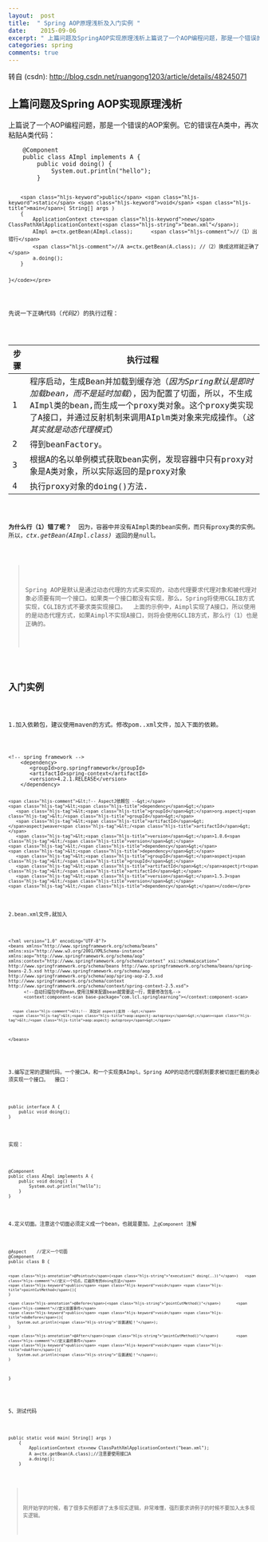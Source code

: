 ```yaml
---
layout:  post
title:  " Spring AOP原理浅析及入门实例 "
date:    2015-09-06
excerpt: " 上篇问题及SpringAOP实现原理浅析上篇说了一个AOP编程问题，那是一个错误的AOP案例。它的错误在A类中，再次粘贴A类代码：@ComponentpublicclassAImplimplementsA{publicvoiddoing(){System.out.println(hello);}publicstaticvoidmain(String[]args){ApplicationContextctx=newClassPathXmlApplicationContext(bean.xml);AImpla=ctx.getBean(AImpl.class);//（1）出错行//Aa=ctx.getBean(A.class);//（2）换成这样就正确了a.doing();}}先说一下正确代码（代码2）的执行过程：步骤执行过程1程序启动，生成Bean并加载到缓存池（因为Spring默认是即时加载bean，而不是延时加载），因为配置了切面，所以，不生成AImpl类的bean,而生成一个proxy类对象。这个proxy类实现了A接口，并通过反射机制来调用AIplm类对象来完成操作。（这其实就是动态代理模式）2得到beanFactory。3根据A的名以单例模式获取bean实例，发现容器中只有proxy对象是A类对象，所以实际返回的是proxy对象4执行proxy对象的doing()方法.为什么行（1）错了呢？因为，容器中并没有AImpl类的bean实例，而只有proxy类的实例。所以，ctx.getBean(AImpl.class)返回的是null。SpringAOP是默认是通过动态代理的方式来实现的，动态代理要求代理对象和被代理对象必须要有同一个接口。如果类一个接口都没有实现，那么，Spring将使用CGLIB方式实现，CGLIB方式不要求类实现接口。上面的示例中，Aimpl实现了A接口，所以使用的是动态代理方式，如果Aimpl不实现A接口，则将会使用GCLIB方式，那么行（1）也是正确的。入门实例1.加入依赖包，建议使用maven的方式。修改pom..xml文件，加入下面的依赖。<!--springframework--><dependency>... "
categories: spring 
comments: true
---
```

转自 (csdn): http://blog.csdn.net/ruangong1203/article/details/48245071
<div class="markdown_views">
 <h2 id="上篇问题及spring-aop实现原理浅析">上篇问题及Spring AOP实现原理浅析</h2> 
 <p>上篇说了一个AOP编程问题，那是一个错误的AOP案例。它的错误在A类中，再次粘贴A类代码：</p> 
 <pre class="prettyprint"><code class="language-java hljs ">    <span class="hljs-annotation">@Component</span>
    <span class="hljs-keyword">public</span> <span class="hljs-class"><span class="hljs-keyword">class</span> <span class="hljs-title">AImpl</span> <span class="hljs-keyword">implements</span> <span class="hljs-title">A</span> {</span>
        <span class="hljs-keyword">public</span> <span class="hljs-keyword">void</span> <span class="hljs-title">doing</span>() {
            System.out.println(<span class="hljs-string">"hello"</span>);
        }

        <span class="hljs-keyword">public</span> <span class="hljs-keyword">static</span> <span class="hljs-keyword">void</span> <span class="hljs-title">main</span>( String[] args )
        {
            ApplicationContext ctx=<span class="hljs-keyword">new</span> ClassPathXmlApplicationContext(<span class="hljs-string">"bean.xml"</span>);
            AImpl a=ctx.getBean(AImpl.class);      <span class="hljs-comment">//（1）出错行</span>
            <span class="hljs-comment">//A a=ctx.getBean(A.class); //（2）换成这样就正确了</span>
            a.doing();
        }


    }</code></pre> 
 <p>先说一下正确代码（<em>代码2</em>）的执行过程：</p> 
 <table> 
  <thead> 
   <tr> 
    <th>步骤</th> 
    <th>执行过程</th> 
   </tr> 
  </thead> 
  <tbody>
   <tr> 
    <td>1</td> 
    <td>程序启动，生成Bean并加载到缓存池（<em>因为Spring默认是即时加载bean，而不是延时加载</em>），因为配置了切面，所以，不生成AImpl类的bean,而生成一个proxy类对象。这个proxy类实现了A接口，并通过反射机制来调用AIplm类对象来完成操作。（<em>这其实就是动态代理模式</em>）</td> 
   </tr> 
   <tr> 
    <td>2</td> 
    <td>得到beanFactory。</td> 
   </tr> 
   <tr> 
    <td>3</td> 
    <td>根据A的名以单例模式获取bean实例，发现容器中只有proxy对象是A类对象，所以实际返回的是proxy对象</td> 
   </tr> 
   <tr> 
    <td>4</td> 
    <td>执行proxy对象的doing()方法.</td> 
   </tr> 
  </tbody>
 </table> 
 <p><strong>为什么行（1）错了呢？</strong>  因为，容器中并没有AImpl类的bean实例，而只有proxy类的实例。所以，<em>ctx.getBean(AImpl.class)</em> 返回的是null。</p> 
 <blockquote> 
  <p>Spring AOP是默认是通过动态代理的方式来实现的，动态代理要求代理对象和被代理对象必须要有同一个接口。如果类一个接口都没有实现，那么，Spring将使用CGLIB方式实现，CGLIB方式不要求类实现接口。  上面的示例中，Aimpl实现了A接口，所以使用的是动态代理方式，如果Aimpl不实现A接口，则将会使用GCLIB方式，那么行（1）也是正确的。</p> 
 </blockquote> 
 <h2 id="入门实例">入门实例</h2> 
 <p>1.加入依赖包，建议使用maven的方式。修改pom..xml文件，加入下面的依赖。</p> 
 <pre class="prettyprint"><code class=" hljs xml"><span class="hljs-comment">&lt;!-- spring framework --&gt;</span>    
    <span class="hljs-tag">&lt;<span class="hljs-title">dependency</span>&gt;</span>
       <span class="hljs-tag">&lt;<span class="hljs-title">groupId</span>&gt;</span>org.springframework<span class="hljs-tag">&lt;/<span class="hljs-title">groupId</span>&gt;</span>
       <span class="hljs-tag">&lt;<span class="hljs-title">artifactId</span>&gt;</span>spring-context<span class="hljs-tag">&lt;/<span class="hljs-title">artifactId</span>&gt;</span>
       <span class="hljs-tag">&lt;<span class="hljs-title">version</span>&gt;</span>4.2.1.RELEASE<span class="hljs-tag">&lt;/<span class="hljs-title">version</span>&gt;</span>
    <span class="hljs-tag">&lt;/<span class="hljs-title">dependency</span>&gt;</span>

    <span class="hljs-comment">&lt;!-- AspectJ依賴包 --&gt;</span>
    <span class="hljs-tag">&lt;<span class="hljs-title">dependency</span>&gt;</span>
       <span class="hljs-tag">&lt;<span class="hljs-title">groupId</span>&gt;</span>org.aspectj<span class="hljs-tag">&lt;/<span class="hljs-title">groupId</span>&gt;</span>
       <span class="hljs-tag">&lt;<span class="hljs-title">artifactId</span>&gt;</span>aspectjweaver<span class="hljs-tag">&lt;/<span class="hljs-title">artifactId</span>&gt;</span>
       <span class="hljs-tag">&lt;<span class="hljs-title">version</span>&gt;</span>1.8.6<span class="hljs-tag">&lt;/<span class="hljs-title">version</span>&gt;</span>
    <span class="hljs-tag">&lt;/<span class="hljs-title">dependency</span>&gt;</span>
    <span class="hljs-tag">&lt;<span class="hljs-title">dependency</span>&gt;</span>
       <span class="hljs-tag">&lt;<span class="hljs-title">groupId</span>&gt;</span>aspectj<span class="hljs-tag">&lt;/<span class="hljs-title">groupId</span>&gt;</span>
       <span class="hljs-tag">&lt;<span class="hljs-title">artifactId</span>&gt;</span>aspectjrt<span class="hljs-tag">&lt;/<span class="hljs-title">artifactId</span>&gt;</span>
       <span class="hljs-tag">&lt;<span class="hljs-title">version</span>&gt;</span>1.5.3<span class="hljs-tag">&lt;/<span class="hljs-title">version</span>&gt;</span>
    <span class="hljs-tag">&lt;/<span class="hljs-title">dependency</span>&gt;</span></code></pre> 
 <p>2.bean.xml文件,就加入</p> 
 <pre class="prettyprint"><code class=" hljs xml"><span class="hljs-pi">&lt;?xml version="1.0" encoding="UTF-8"?&gt;</span>
<span class="hljs-tag">&lt;<span class="hljs-title">beans</span> <span class="hljs-attribute">xmlns</span>=<span class="hljs-value">"http://www.springframework.org/schema/beans"</span> <span class="hljs-attribute">xmlns:xsi</span>=<span class="hljs-value">"http://www.w3.org/2001/XMLSchema-instance"</span> <span class="hljs-attribute">xmlns:aop</span>=<span class="hljs-value">"http://www.springframework.org/schema/aop"</span> <span class="hljs-attribute">xmlns:context</span>=<span class="hljs-value">"http://www.springframework.org/schema/context"</span> <span class="hljs-attribute">xsi:schemaLocation</span>=<span class="hljs-value">" http://www.springframework.org/schema/beans http://www.springframework.org/schema/beans/spring-beans-2.5.xsd http://www.springframework.org/schema/aop http://www.springframework.org/schema/aop/spring-aop-2.5.xsd http://www.springframework.org/schema/context http://www.springframework.org/schema/context/spring-context-2.5.xsd"</span>&gt;</span>
      <span class="hljs-comment">&lt;!--自动扫描包中的bean,使用注解来配置bean就需要这一行，需要修改包名--&gt;</span>
      <span class="hljs-tag">&lt;<span class="hljs-title">context:component-scan</span> <span class="hljs-attribute">base-package</span>=<span class="hljs-value">"com.lcl.springlearning"</span>&gt;</span><span class="hljs-tag">&lt;/<span class="hljs-title">context:component-scan</span>&gt;</span>

      <span class="hljs-comment">&lt;!-- 添加对 aspectj支持 --&gt;</span>
      <span class="hljs-tag">&lt;<span class="hljs-title">aop:aspectj-autoproxy</span>&gt;</span><span class="hljs-tag">&lt;/<span class="hljs-title">aop:aspectj-autoproxy</span>&gt;</span>  
<span class="hljs-tag">&lt;/<span class="hljs-title">beans</span>&gt;</span></code></pre> 
 <p>3.编写正常的逻辑代码。一个接口A，和一个实现类AImpl。Spring AOP的动态代理机制要求被切面拦截的类必须实现一个接口。  接口：</p> 
 <pre class="prettyprint"><code class=" hljs cs"><span class="hljs-keyword">public</span> <span class="hljs-keyword">interface</span> A {
    <span class="hljs-keyword">public</span> <span class="hljs-keyword">void</span> <span class="hljs-title">doing</span>();
}</code></pre> 
 <p>实现：</p> 
 <pre class="prettyprint"><code class=" hljs java"><span class="hljs-annotation">@Component</span>
<span class="hljs-keyword">public</span> <span class="hljs-class"><span class="hljs-keyword">class</span> <span class="hljs-title">AImpl</span> <span class="hljs-keyword">implements</span> <span class="hljs-title">A</span> {</span>
    <span class="hljs-keyword">public</span> <span class="hljs-keyword">void</span> <span class="hljs-title">doing</span>() {
        System.out.println(<span class="hljs-string">"hello"</span>);
    }
}</code></pre> 
 <p>4.定义切面。注意这个切面必须定义成一个bean，也就是要加。上<code>@Component</code> 注解</p> 
 <pre class="prettyprint"><code class="language-java hljs "><span class="hljs-annotation">@Aspect</span>    <span class="hljs-comment">//定义一个切面</span>
<span class="hljs-annotation">@Component</span>
<span class="hljs-keyword">public</span> <span class="hljs-class"><span class="hljs-keyword">class</span> <span class="hljs-title">B</span> {</span>

    <span class="hljs-annotation">@Pointcut</span>(<span class="hljs-string">"execution(* doing(..))"</span>)   <span class="hljs-comment">//定义一个切点，拦截所有的doing方法</span>
    <span class="hljs-keyword">public</span> <span class="hljs-keyword">void</span> <span class="hljs-title">pointCutMethod</span>(){
    }

    <span class="hljs-annotation">@Before</span>(<span class="hljs-string">"pointCutMethod()"</span>)       <span class="hljs-comment">//定义前置事件</span>
    <span class="hljs-keyword">public</span> <span class="hljs-keyword">void</span> <span class="hljs-title">doBefore</span>(){
        System.out.println(<span class="hljs-string">"前置通知！"</span>);
    }

    <span class="hljs-annotation">@After</span>(<span class="hljs-string">"pointCutMethod()"</span>)        <span class="hljs-comment">//定义最终事件</span>
    <span class="hljs-keyword">public</span> <span class="hljs-keyword">void</span> <span class="hljs-title">doAfter</span>(){
        System.out.println(<span class="hljs-string">"后置通知！"</span>);
    }
}</code></pre> 
 <p>5、测试代码</p> 
 <pre class="prettyprint"><code class=" hljs cs"><span class="hljs-keyword">public</span> <span class="hljs-keyword">static</span> <span class="hljs-keyword">void</span> <span class="hljs-title">main</span>( String[] args )
    {
        ApplicationContext ctx=<span class="hljs-keyword">new</span> ClassPathXmlApplicationContext(<span class="hljs-string">"bean.xml"</span>);
        A a=ctx.getBean(A.class);<span class="hljs-comment">//注意要使用接口A</span>
        a.doing();
    }</code></pre> 
 <blockquote> 
  <p>刚开始学的时候，看了很多实例都讲了太多现实逻辑，非常难懂，强烈要求讲例子的时候不要加入太多现实逻辑。</p> 
 </blockquote>
</div>